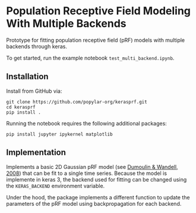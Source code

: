 # Population Receptive Field Modeling With Multiple Backends

Prototype for fitting population receptive field (pRF) models with multiple backends through keras.

To get started, run the example notebook `test_multi_backend.ipynb`.

## Installation

Install from GitHub via:

```
git clone https://github.com/popylar-org/kerasprf.git
cd kerasprf
pip install .
```

Running the notebook requires the following additional packages:

```
pip install jupyter ipykernel matplotlib
```

## Implementation

Implements a basic 2D Gaussian pRF model (see [Dumoulin & Wandell, 2008](https://doi.org/10.1016/j.neuroimage.2007.09.034)) that can be fit to a single time series. Because the model is implemente in keras 3, the backend used for fitting can be changed using the `KERAS_BACKEND` environment variable.

Under the hood, the package implements a different function to update the parameters of the pRF model using backpropagation for each backend.

